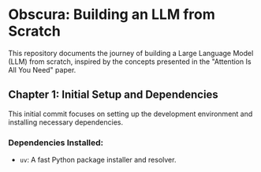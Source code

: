 # Obscura: Building an LLM from Scratch

This repository documents the journey of building a Large Language Model (LLM) from scratch, inspired by the concepts presented in the "Attention Is All You Need" paper.

## Chapter 1: Initial Setup and Dependencies

This initial commit focuses on setting up the development environment and installing necessary dependencies.

### Dependencies Installed:

* `uv`: A fast Python package installer and resolver.
